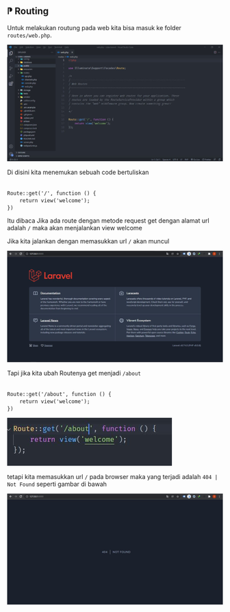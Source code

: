 <h2>⁋ Routing</h2>
<p>Untuk melakukan routung pada web kita bisa masuk ke folder <code>routes/web.php</code>.</p>
<img src="https://github.com/fadhluibnu/LARAVEL/blob/main/Asset%20GitHub/web.php.JPG"/>
<p>Di disini kita menemukan sebuah code bertuliskan</p>
<code>
Route::get('/', function () {
    return view('welcome');
})
</code>
<p>Itu dibaca Jika ada route dengan metode request get dengan alamat url adalah <code>/</code> maka akan menjalankan view welcome</p>
<p>Jika kita jalankan dengan memasukkan url <code>/</code> akan muncul</p>
<img src="https://github.com/fadhluibnu/LARAVEL/blob/main/Asset%20GitHub/reoute%20slash.JPG"/>
<p>Tapi jika kita ubah Routenya get menjadi <code>/about</code></p>
<code>
Route::get('/about', function () {
    return view('welcome');
})
</code>
<p></p>
<img src="https://github.com/fadhluibnu/LARAVEL/blob/main/Asset%20GitHub/route%20slash%20about.JPG"/>
<p>tetapi kita memasukkan url <code>/</code> pada browser maka yang terjadi adalah <code>404 | Not Found</code> seperti gambar di bawah</code></p>
<img src="https://github.com/fadhluibnu/LARAVEL/blob/main/Asset%20GitHub/slash%20not%20found.JPG"/>
